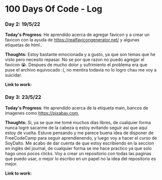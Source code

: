 # 100 Days Of Code - Log

### Day 2:  19/5/22

**Today's Progress**: He aprendido acerca de agregar favicon y a crear un favicon con la ayuda de https://realfavicongenerator.net/ y algunas etiquetas de html..

**Thoughts:** Estoy bastante emocionada y a gusto, ya que son temas que he visto pero necesito repasar. No se por que razon no puedo agregar el favicon 😭. Despues de mucho dolor y sufrimiento el problema era que puse el archivo equivocado :(, no mentira todavia no lo logro chau me voy a suicidar.

**Link to work:**
 
### Day 3:  23/5/22

**Today's Progress**: He aprendido acerca de la etiqueta main, bancos de imagenes como https://pixabay.com,

**Thoughts:** Si, ya se que me tomé muchos días libres, de cualquier forma nunca logré sacarme de la cabeza q estoy evitando seguir así que aquí estoy de vuelta. Estuve pensando y me parece buena idea de disponer de FreeCodeCamp para seguir aprendienendo, y luego voy a hacer el curso de SoyDalto. Me acabo de dar cuenta de que estoy escribiendo en la seccion en inglés del journal, de cualquier forma se me hace practico ya que solo hago unos pocos clicks. Voy a crear un repositorio con todas las paginas que puedo usar, o mejor lo escribo en un papel no la idea del repositorio es mejor.

**Link to work:**






